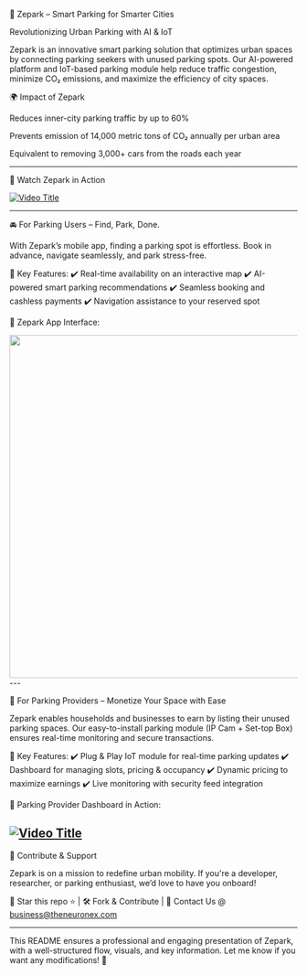 🚗 Zepark – Smart Parking for Smarter Cities

Revolutionizing Urban Parking with AI & IoT

Zepark is an innovative smart parking solution that optimizes urban spaces by connecting parking seekers with unused parking spots. Our AI-powered platform and IoT-based parking module help reduce traffic congestion, minimize CO₂ emissions, and maximize the efficiency of city spaces.

🌍 Impact of Zepark

Reduces inner-city parking traffic by up to 60%

Prevents emission of 14,000 metric tons of CO₂ annually per urban area

Equivalent to removing 3,000+ cars from the roads each year



---

🎥 Watch Zepark in Action


[![Video Title](https://img.youtube.com/vi/YOUR_VIDEO_ID/maxresdefault.jpg)](https://youtu.be/ELKtclUpURI)


---

🚘 For Parking Users – Find, Park, Done.

With Zepark’s mobile app, finding a parking spot is effortless. Book in advance, navigate seamlessly, and park stress-free.

📌 Key Features:
✔️ Real-time availability on an interactive map
✔️ AI-powered smart parking recommendations
✔️ Seamless booking and cashless payments
✔️ Navigation assistance to your reserved spot

🔽 Zepark App Interface:

<img src="YOUR_APP_IMAGE_URL" width="600">  
---

🏢 For Parking Providers – Monetize Your Space with Ease

Zepark enables households and businesses to earn by listing their unused parking spaces. Our easy-to-install parking module (IP Cam + Set-top Box) ensures real-time monitoring and secure transactions.

📌 Key Features:
✔️ Plug & Play IoT module for real-time parking updates
✔️ Dashboard for managing slots, pricing & occupancy
✔️ Dynamic pricing to maximize earnings
✔️ Live monitoring with security feed integration

🔽 Parking Provider Dashboard in Action:

[![Video Title](https://img.youtube.com/vi/YOUR_VIDEO_ID/maxresdefault.jpg)](https://youtu.be/yj3CwTpGLrM) 
---


🤝 Contribute & Support

Zepark is on a mission to redefine urban mobility. If you're a developer, researcher, or parking enthusiast, we’d love to have you onboard!

🚀 Star this repo ⭐ | 🛠 Fork & Contribute | 📩 Contact Us @ business@theneuronex.com


---

This README ensures a professional and engaging presentation of Zepark, with a well-structured flow, visuals, and key information. Let me know if you want any modifications! 🚗
